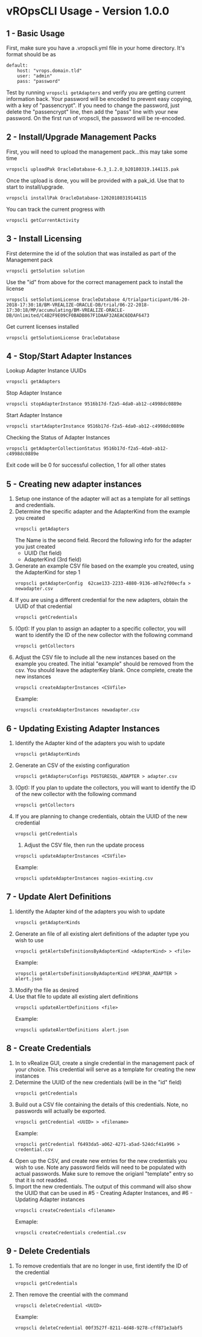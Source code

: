 # vROpsCLI Usage - Version 1.0.0

## 1 - Basic Usage

First, make sure you have a .vropscli.yml file in your home directory.  It's format should be as
```
default:
    host: "vrops.domain.tld"
    user: "admin"
    pass: "password"

```
Test by running ```vropscli getAdapters``` and verify you are getting current information back.  Your password will
be encoded to prevent easy copying, with a key of "passencrypt".  If you need to change the password, just delete the
"passencrypt" line, then add the "pass" line with your new password.  On the first run of vropscli, the password
will be re-encoded.

## 2 - Install/Upgrade Management Packs

First, you will need to upload the management pack...this may take some time
```
vropscli uploadPak OracleDatabase-6.3_1.2.0_b20180319.144115.pak
```
Once the upload is done, you will be provided with a pak_id.  Use that to start to install/upgrade.
```
vropscli installPak OracleDatabase-12020180319144115
```
You can track the current progress with
```
vropscli getCurrentActivity
```

## 3 - Install Licensing

First determine the id of the solution that was installed as part of the Management pack

```
vropscli getSolution solution
```

Use the "id" from above for the correct management pack to install the license

```
vropscli setSolutionLicense OracleDatabase 4/trialparticipant/06-20-2018-17:30:18/BM-VREALIZE-ORACLE-DB/trial/06-22-2018-17:30:18/MP/accumulating/BM-VREALIZE-ORACLE-DB/Unlimited/C4B2F9E09CF0BADB867F1DAAF32AEAC6DDAF6473
```

Get current licenses installed

```
vropscli getSolutionLicense OracleDatabase
```

## 4 - Stop/Start Adapter Instances

Lookup Adapter Instance UUIDs

```
vropscli getAdapters
```

Stop Adapter Instance

```
vropscli stopAdapterInstance 9516b17d-f2a5-4da0-ab12-c4998dc0889e
```

Start Adapter Instance

```
vropscli startAdapterInstance 9516b17d-f2a5-4da0-ab12-c4998dc0889e
```

Checking the Status of Adapter Instances

```
vropscli getAdapterCollectionStatus 9516b17d-f2a5-4da0-ab12-c4998dc0889e
```
  Exit code will be 0 for successful collection, 1 for all other states

## 5 - Creating new adapter instances

1. Setup one instance of the adapter will act as a template for all settings and credentials. 
1. Determine the specific adapter and the AdapterKind from the example you created 
    ```
    vropscli getAdapters
    ```
    The Name is the second field.  Record the following info for the adapter you just created
    * UUID (1st field)
    * AdapterKind (3rd field)
1. Generate an example CSV file based on the example you created, using the AdapterKind for step 1
    ```
    vropscli getAdapterConfig  62cae133-2233-4880-9136-a07e2f00ecfa > newadapter.csv
    ```
1. If you are using a different credential for the new adapters, obtain the UUID of that credential
    ```
    vropscli getCredentials 
    ```
1. (Opt): If you plan to assign an adapter to a specific collector, you will want to identify the ID of the new collector with the following command
    ```
    vropscli getCollectors
    ```
1. Adjust the CSV file to include all the new instances based on the example you created.  The initial "example" should be
removed from the csv.  You should leave the adapterKey blank.  Once complete, create the new instances
    ```
    vropscli createAdapterInstances <CSVfile> 
    ```
    Example:
    ```
    vropscli createAdapterInstances newadapter.csv 
    ```

## 6 - Updating Existing Adapter Instances

1. Identify the Adapter kind of the adapters you wish to update
    ```
    vropscli getAdapterKinds
    ```
1. Generate an CSV of the existing configuration
    ```
    vropscli getAdaptersConfigs POSTGRESQL_ADAPTER > adapter.csv
    ```

1. (Opt): If you plan to update the collectors, you will want to identify the ID of the new collector with the following command
    ```
    vropscli getCollectors
    ```

1. If you are planning to change credentials, obtain the UUID of the new credential
    ```
    vropscli getCredentials 
    ```
    1. Adjust the CSV file, then run the update process
    ```
    vropscli updateAdapterInstances <CSVfile> 
    ```
    Example:
    ```
    vropscli updateAdapterInstances nagios-existing.csv
    ```

## 7 - Update Alert Definitions

1. Identify the Adapter kind of the adapters you wish to update
    ```
    vropscli getAdapterKinds
    ```
1. Generate an file of all existing alert definitions of the adapter type you wish to use
    ```
    vropscli getAlertsDefinitionsByAdapterKind <AdapterKind> > <file>
    ```
    Example:
    ```
    vropscli getAlertsDefinitionsByAdapterKind HPE3PAR_ADAPTER > alert.json
    ```
1. Modify the file as desired
1. Use that file to update all existing alert definitions
    ```
    vropscli updateAlertDefinitions <file>
    ```
    Example:
    ```
    vropscli updateAlertDefinitions alert.json
    ```

## 8 - Create Credentials

1. In to vRealize GUI, create a single credential in the management pack of your choice.  This credential will serve as a template for creating the new instances
2. Determine the UUID of the new credentials (will be in the "id" field)
    ```
    vropscli getCredentials
    ```
3. Build out a CSV file containing the details of this credentials.  Note, no passwords will actually be exported.
    ```
    vropscli getCredential <UUID> > <filename>
    ```
    Example:
    ```
    vropscli getCredential f6493da5-a062-4271-a5ad-524dcf41a996 > credential.csv
    ```
4. Open up the CSV, and create new entries for the new credentials you wish to use.   Note any password fields will need to be populated with actual passwords.  Make sure to remove the origianl "template" entry so that it is not readded.
5. Import the new credentials.  The output of this command will also show the UUID that can be used in #5 - Creating Adapter Instances, and #6 - Updating Adapter instances
    ```
    vropscli createCredentials <filename>
    ```
    Exmaple:
    ```
    vropscli createCredentials credential.csv
    ```

## 9 - Delete Credentials

1. To remove credentials that are no longer in use, first identify the ID of the credential
    ```
    vropscli getCredentials
    ```

2. Then remove the creential with the command
    ```
    vropscli deleteCredential <UUID>
    ```
    Example:
    ```
    vropscli deleteCredential 00f3527f-8211-4d48-9278-cff871e3abf5
    ```
